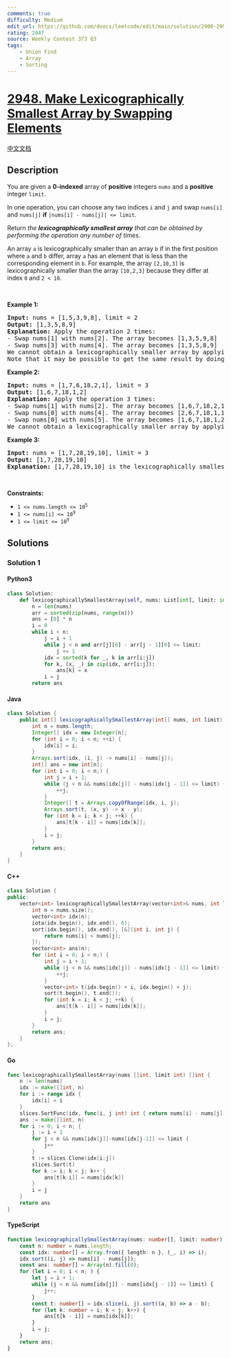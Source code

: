 ```yaml
---
comments: true
difficulty: Medium
edit_url: https://github.com/doocs/leetcode/edit/main/solution/2900-2999/2948.Make%20Lexicographically%20Smallest%20Array%20by%20Swapping%20Elements/README_EN.md
rating: 2047
source: Weekly Contest 373 Q3
tags:
    - Union Find
    - Array
    - Sorting
---
```


<!-- problem:start -->

# [2948. Make Lexicographically Smallest Array by Swapping Elements](https://leetcode.com/problems/make-lexicographically-smallest-array-by-swapping-elements)

[中文文档](/solution/2900-2999/2948.Make%20Lexicographically%20Smallest%20Array%20by%20Swapping%20Elements/README.md)

## Description

<!-- description:start -->

<p>You are given a <strong>0-indexed</strong> array of <strong>positive</strong> integers <code>nums</code> and a <strong>positive</strong> integer <code>limit</code>.</p>

<p>In one operation, you can choose any two indices <code>i</code> and <code>j</code> and swap <code>nums[i]</code> and <code>nums[j]</code> <strong>if</strong> <code>|nums[i] - nums[j]| &lt;= limit</code>.</p>

<p>Return <em>the <strong>lexicographically smallest array</strong> that can be obtained by performing the operation any number of times</em>.</p>

<p>An array <code>a</code> is lexicographically smaller than an array <code>b</code> if in the first position where <code>a</code> and <code>b</code> differ, array <code>a</code> has an element that is less than the corresponding element in <code>b</code>. For example, the array <code>[2,10,3]</code> is lexicographically smaller than the array <code>[10,2,3]</code> because they differ at index <code>0</code> and <code>2 &lt; 10</code>.</p>

<p>&nbsp;</p>
<p><strong class="example">Example 1:</strong></p>

<pre>
<strong>Input:</strong> nums = [1,5,3,9,8], limit = 2
<strong>Output:</strong> [1,3,5,8,9]
<strong>Explanation:</strong> Apply the operation 2 times:
- Swap nums[1] with nums[2]. The array becomes [1,3,5,9,8]
- Swap nums[3] with nums[4]. The array becomes [1,3,5,8,9]
We cannot obtain a lexicographically smaller array by applying any more operations.
Note that it may be possible to get the same result by doing different operations.
</pre>

<p><strong class="example">Example 2:</strong></p>

<pre>
<strong>Input:</strong> nums = [1,7,6,18,2,1], limit = 3
<strong>Output:</strong> [1,6,7,18,1,2]
<strong>Explanation:</strong> Apply the operation 3 times:
- Swap nums[1] with nums[2]. The array becomes [1,6,7,18,2,1]
- Swap nums[0] with nums[4]. The array becomes [2,6,7,18,1,1]
- Swap nums[0] with nums[5]. The array becomes [1,6,7,18,1,2]
We cannot obtain a lexicographically smaller array by applying any more operations.
</pre>

<p><strong class="example">Example 3:</strong></p>

<pre>
<strong>Input:</strong> nums = [1,7,28,19,10], limit = 3
<strong>Output:</strong> [1,7,28,19,10]
<strong>Explanation:</strong> [1,7,28,19,10] is the lexicographically smallest array we can obtain because we cannot apply the operation on any two indices.
</pre>

<p>&nbsp;</p>
<p><strong>Constraints:</strong></p>

<ul>
	<li><code>1 &lt;= nums.length &lt;= 10<sup>5</sup></code></li>
	<li><code>1 &lt;= nums[i] &lt;= 10<sup>9</sup></code></li>
	<li><code>1 &lt;= limit &lt;= 10<sup>9</sup></code></li>
</ul>

<!-- description:end -->

## Solutions

<!-- solution:start -->

### Solution 1

<!-- tabs:start -->

#### Python3

```python
class Solution:
    def lexicographicallySmallestArray(self, nums: List[int], limit: int) -> List[int]:
        n = len(nums)
        arr = sorted(zip(nums, range(n)))
        ans = [0] * n
        i = 0
        while i < n:
            j = i + 1
            while j < n and arr[j][0] - arr[j - 1][0] <= limit:
                j += 1
            idx = sorted(k for _, k in arr[i:j])
            for k, (x, _) in zip(idx, arr[i:j]):
                ans[k] = x
            i = j
        return ans
```

#### Java

```java
class Solution {
    public int[] lexicographicallySmallestArray(int[] nums, int limit) {
        int n = nums.length;
        Integer[] idx = new Integer[n];
        for (int i = 0; i < n; ++i) {
            idx[i] = i;
        }
        Arrays.sort(idx, (i, j) -> nums[i] - nums[j]);
        int[] ans = new int[n];
        for (int i = 0; i < n;) {
            int j = i + 1;
            while (j < n && nums[idx[j]] - nums[idx[j - 1]] <= limit) {
                ++j;
            }
            Integer[] t = Arrays.copyOfRange(idx, i, j);
            Arrays.sort(t, (x, y) -> x - y);
            for (int k = i; k < j; ++k) {
                ans[t[k - i]] = nums[idx[k]];
            }
            i = j;
        }
        return ans;
    }
}
```

#### C++

```cpp
class Solution {
public:
    vector<int> lexicographicallySmallestArray(vector<int>& nums, int limit) {
        int n = nums.size();
        vector<int> idx(n);
        iota(idx.begin(), idx.end(), 0);
        sort(idx.begin(), idx.end(), [&](int i, int j) {
            return nums[i] < nums[j];
        });
        vector<int> ans(n);
        for (int i = 0; i < n;) {
            int j = i + 1;
            while (j < n && nums[idx[j]] - nums[idx[j - 1]] <= limit) {
                ++j;
            }
            vector<int> t(idx.begin() + i, idx.begin() + j);
            sort(t.begin(), t.end());
            for (int k = i; k < j; ++k) {
                ans[t[k - i]] = nums[idx[k]];
            }
            i = j;
        }
        return ans;
    }
};
```

#### Go

```go
func lexicographicallySmallestArray(nums []int, limit int) []int {
	n := len(nums)
	idx := make([]int, n)
	for i := range idx {
		idx[i] = i
	}
	slices.SortFunc(idx, func(i, j int) int { return nums[i] - nums[j] })
	ans := make([]int, n)
	for i := 0; i < n; {
		j := i + 1
		for j < n && nums[idx[j]]-nums[idx[j-1]] <= limit {
			j++
		}
		t := slices.Clone(idx[i:j])
		slices.Sort(t)
		for k := i; k < j; k++ {
			ans[t[k-i]] = nums[idx[k]]
		}
		i = j
	}
	return ans
}
```

#### TypeScript

```ts
function lexicographicallySmallestArray(nums: number[], limit: number): number[] {
    const n: number = nums.length;
    const idx: number[] = Array.from({ length: n }, (_, i) => i);
    idx.sort((i, j) => nums[i] - nums[j]);
    const ans: number[] = Array(n).fill(0);
    for (let i = 0; i < n; ) {
        let j = i + 1;
        while (j < n && nums[idx[j]] - nums[idx[j - 1]] <= limit) {
            j++;
        }
        const t: number[] = idx.slice(i, j).sort((a, b) => a - b);
        for (let k: number = i; k < j; k++) {
            ans[t[k - i]] = nums[idx[k]];
        }
        i = j;
    }
    return ans;
}
```

<!-- tabs:end -->

<!-- solution:end -->

<!-- problem:end -->
